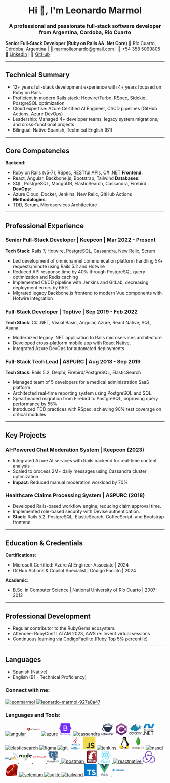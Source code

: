 <h1 align="center">Hi 👋, I'm Leonardo Marmol</h1>
<h3 align="center">A professional and passionate full-stack software developer from Argentina, Cordoba, Rio Cuarto</h3>

**Senior Full-Stack Developer (Ruby on Rails && .Net Core)**
📍 Río Cuarto, Córdoba, Argentina | 📧 marmolleonardo@gmail.com | 📱 +54 358 5099805  
🔗 [LinkedIn](https://www.linkedin.com/in/leonardo-marmol-927a0a47/) | 🐙 [GitHub](https://github.com/marmolleonardo)

---

## **Technical Summary**  
- 12+ years full-stack development experience with 4+ years focused on Ruby on Rails  
- Proficient in modern Rails stack: Hotwire/Turbo, RSpec, Sidekiq, PostgreSQL optimization  
- Cloud expertise: Azure Certified AI Engineer, CI/CD pipelines (GitHub Actions, Azure DevOps)  
- Leadership: Managed 4+ developer teams, legacy system migrations, and cross-functional projects  
- Bilingual: Native Spanish, Technical English (B1)  

---

## **Core Competencies**  
**Backend**:  
- Ruby on Rails (v5-7), RSpec, RESTful APIs, C# .NET
**Frontend**: 
- React, Angular, Backbone.js, Bootstrap, Tailwind
**Databases**: 
- SQL, PostgreSQL, MongoDB, ElasticSearch, Cassandra, Firebird
**DevOps**: 
- Azure Cloud, Docker, Jenkins, New Relic, GitHub Actions
**Methodologies**: 
- TDD, Scrum, Microservices Architecture

---

## **Professional Experience**  

### **Senior Full-Stack Developer** | Keepcon | Mar 2022 - Present  
**Tech Stack**: Rails 7, Hotwire, PostgreSQL, Cassandra, New Relic, Scrum  
- Led development of omnichannel communication platform handling 5K+ requests/minute using Rails 5.2 and Hotwire  
- Reduced API response time by 40% through PostgreSQL query optimization and Redis caching  
- Implemented CI/CD pipeline with Jenkins and GitLab, decreasing deployment errors by 65%  
- Migrated legacy Backbone.js frontend to modern Vue components with Hotwire integration  

### **Full-Stack Developer** | Toptive | Sep 2019 - Feb 2022  
**Tech Stack**: C# .NET, Visual Basic, Angular, Azure, React Native, SQL, Asana
- Modernized legacy .NET application to Rails microservices architecture.
- Developed cross-platform mobile app with React Native.
- Integrated Azure DevOps for automated deployments

### **Full-Stack Tech Lead** | ASPURC | Aug 2013 - Sep 2019  
**Tech Stack**: Rails 5.2, Delphi, Firebird/PostgreSQL, ElasticSearch  
- Managed team of 5 developers for a medical administration SaaS platform  
- Architected real-time reporting system using PostgreSQL and SQL.
- Spearheaded migration from Firebird to PostgreSQL, improving query performance by 55%  
- Introduced TDD practices with RSpec, achieving 90% test coverage on critical modules  

---

## **Key Projects**  

### **AI-Powered Chat Moderation System** | Keepcon (2023)  
- Integrated Azure AI services with Rails backend for real-time content analysis  
- Scaled to process 2M+ daily messages using Cassandra cluster optimization  
- **Impact**: Reduced manual moderation workload by 70%  

### **Healthcare Claims Processing System** | ASPURC (2018)  
- Developed Rails-based workflow engine, reducing claim approval time.
- Implemented role-based security with Devise authentication.
- **Stack**: Rails 5.2, PostgreSQL, ElasticSearch, CoffeeScript, and Bootstrap frontend  

---

## **Education & Credentials**  
**Certifications**:  
- Microsoft Certified: Azure AI Engineer Associate | 2024  
- GitHub Actions & Copilot Specialist | Código Facilito | 2024  

**Academic**:  
- B.Sc. in Computer Science | National University of Río Cuarto | 2007-2012  

---

## **Professional Development**  
- Regular contributor to the RubyGems ecosystem.
- Attendee: RubyConf LATAM 2023, AWS re: Invent virtual sessions
- Continuous learning via CodigoFacilito (Ruby Top 5% percentile)

---

## **Languages**  
- Spanish (Native)  
- English (B1 - Technical Proficiency)

<h3 align="left">Connect with me:</h3>
<p align="left">
<a href="https://dev.to/leonmarmol" target="blank"><img align="center" src="https://raw.githubusercontent.com/rahuldkjain/github-profile-readme-generator/master/src/images/icons/Social/devto.svg" alt="leonmarmol" height="30" width="40" /></a>
<a href="https://linkedin.com/in/leonardo-marmol-927a0a47" target="blank"><img align="center" src="https://raw.githubusercontent.com/rahuldkjain/github-profile-readme-generator/master/src/images/icons/Social/linked-in-alt.svg" alt="leonardo-marmol-927a0a47" height="30" width="40" /></a>
</p>

<h3 align="left">Languages and Tools:</h3>
<p align="left"> <a href="https://angular.io" target="_blank" rel="noreferrer"> <img src="https://angular.io/assets/images/logos/angular/angular.svg" alt="angular" width="40" height="40"/> </a> <a href="https://angular.io" target="_blank" rel="noreferrer"> <img src="https://raw.githubusercontent.com/devicons/devicon/master/icons/angularjs/angularjs-original-wordmark.svg" alt="angularjs" width="40" height="40"/> </a> <a href="https://azure.microsoft.com/en-in/" target="_blank" rel="noreferrer"> <img src="https://www.vectorlogo.zone/logos/microsoft_azure/microsoft_azure-icon.svg" alt="azure" width="40" height="40"/> </a> <a href="https://getbootstrap.com" target="_blank" rel="noreferrer"> <img src="https://raw.githubusercontent.com/devicons/devicon/master/icons/bootstrap/bootstrap-plain-wordmark.svg" alt="bootstrap" width="40" height="40"/> </a> <a href="https://cassandra.apache.org/" target="_blank" rel="noreferrer"> <img src="https://www.vectorlogo.zone/logos/apache_cassandra/apache_cassandra-icon.svg" alt="cassandra" width="40" height="40"/> </a> <a href="https://offeescript.org" target="_blank" rel="noreferrer"> <img src="https://raw.githubusercontent.com/devicons/devicon/master/icons/coffeescript/coffeescript-original-wordmark.svg" alt="coffeescript" width="40" height="40"/> </a> <a href="https://www.w3schools.com/cs/" target="_blank" rel="noreferrer"> <img src="https://raw.githubusercontent.com/devicons/devicon/master/icons/csharp/csharp-original.svg" alt="csharp" width="40" height="40"/> </a> <a href="https://www.docker.com/" target="_blank" rel="noreferrer"> <img src="https://raw.githubusercontent.com/devicons/devicon/master/icons/docker/docker-original-wordmark.svg" alt="docker" width="40" height="40"/> </a> <a href="https://dotnet.microsoft.com/" target="_blank" rel="noreferrer"> <img src="https://raw.githubusercontent.com/devicons/devicon/master/icons/dot-net/dot-net-original-wordmark.svg" alt="dotnet" width="40" height="40"/> </a> <a href="https://www.elastic.co" target="_blank" rel="noreferrer"> <img src="https://www.vectorlogo.zone/logos/elastic/elastic-icon.svg" alt="elasticsearch" width="40" height="40"/> </a> <a href="https://www.figma.com/" target="_blank" rel="noreferrer"> <img src="https://www.vectorlogo.zone/logos/figma/figma-icon.svg" alt="figma" width="40" height="40"/> </a> <a href="https://git-scm.com/" target="_blank" rel="noreferrer"> <img src="https://www.vectorlogo.zone/logos/git-scm/git-scm-icon.svg" alt="git" width="40" height="40"/> </a> <a href="https://www.java.com" target="_blank" rel="noreferrer"> <img src="https://raw.githubusercontent.com/devicons/devicon/master/icons/java/java-original.svg" alt="java" width="40" height="40"/> </a> <a href="https://developer.mozilla.org/en-US/docs/Web/JavaScript" target="_blank" rel="noreferrer"> <img src="https://raw.githubusercontent.com/devicons/devicon/master/icons/javascript/javascript-original.svg" alt="javascript" width="40" height="40"/> </a> <a href="https://www.jenkins.io" target="_blank" rel="noreferrer"> <img src="https://www.vectorlogo.zone/logos/jenkins/jenkins-icon.svg" alt="jenkins" width="40" height="40"/> </a> <a href="https://www.linux.org/" target="_blank" rel="noreferrer"> <img src="https://raw.githubusercontent.com/devicons/devicon/master/icons/linux/linux-original.svg" alt="linux" width="40" height="40"/> </a> <a href="https://www.mongodb.com/" target="_blank" rel="noreferrer"> <img src="https://raw.githubusercontent.com/devicons/devicon/master/icons/mongodb/mongodb-original-wordmark.svg" alt="mongodb" width="40" height="40"/> </a> <a href="https://www.microsoft.com/en-us/sql-server" target="_blank" rel="noreferrer"> <img src="https://www.svgrepo.com/show/303229/microsoft-sql-server-logo.svg" alt="mssql" width="40" height="40"/> </a> <a href="https://www.mysql.com/" target="_blank" rel="noreferrer"> <img src="https://raw.githubusercontent.com/devicons/devicon/master/icons/mysql/mysql-original-wordmark.svg" alt="mysql" width="40" height="40"/> </a> <a href="https://nodejs.org" target="_blank" rel="noreferrer"> <img src="https://raw.githubusercontent.com/devicons/devicon/master/icons/nodejs/nodejs-original-wordmark.svg" alt="nodejs" width="40" height="40"/> </a> <a href="https://www.oracle.com/" target="_blank" rel="noreferrer"> <img src="https://raw.githubusercontent.com/devicons/devicon/master/icons/oracle/oracle-original.svg" alt="oracle" width="40" height="40"/> </a> <a href="https://www.postgresql.org" target="_blank" rel="noreferrer"> <img src="https://raw.githubusercontent.com/devicons/devicon/master/icons/postgresql/postgresql-original-wordmark.svg" alt="postgresql" width="40" height="40"/> </a> <a href="https://postman.com" target="_blank" rel="noreferrer"> <img src="https://www.vectorlogo.zone/logos/getpostman/getpostman-icon.svg" alt="postman" width="40" height="40"/> </a> <a href="https://rubyonrails.org" target="_blank" rel="noreferrer"> <img src="https://raw.githubusercontent.com/devicons/devicon/master/icons/rails/rails-original-wordmark.svg" alt="rails" width="40" height="40"/> </a> <a href="https://reactjs.org/" target="_blank" rel="noreferrer"> <img src="https://raw.githubusercontent.com/devicons/devicon/master/icons/react/react-original-wordmark.svg" alt="react" width="40" height="40"/> </a> <a href="https://reactnative.dev/" target="_blank" rel="noreferrer"> <img src="https://reactnative.dev/img/header_logo.svg" alt="reactnative" width="40" height="40"/> </a> <a href="https://redux.js.org" target="_blank" rel="noreferrer"> <img src="https://raw.githubusercontent.com/devicons/devicon/master/icons/redux/redux-original.svg" alt="redux" width="40" height="40"/> </a> <a href="https://www.ruby-lang.org/en/" target="_blank" rel="noreferrer"> <img src="https://raw.githubusercontent.com/devicons/devicon/master/icons/ruby/ruby-original.svg" alt="ruby" width="40" height="40"/> </a> <a href="https://www.selenium.dev" target="_blank" rel="noreferrer"> <img src="https://raw.githubusercontent.com/detain/svg-logos/780f25886640cef088af994181646db2f6b1a3f8/svg/selenium-logo.svg" alt="selenium" width="40" height="40"/> </a> <a href="https://www.sqlite.org/" target="_blank" rel="noreferrer"> <img src="https://www.vectorlogo.zone/logos/sqlite/sqlite-icon.svg" alt="sqlite" width="40" height="40"/> </a> <a href="https://tailwindcss.com/" target="_blank" rel="noreferrer"> <img src="https://www.vectorlogo.zone/logos/tailwindcss/tailwindcss-icon.svg" alt="tailwind" width="40" height="40"/> </a> <a href="https://www.typescriptlang.org/" target="_blank" rel="noreferrer"> <img src="https://raw.githubusercontent.com/devicons/devicon/master/icons/typescript/typescript-original.svg" alt="typescript" width="40" height="40"/> </a> <a href="https://vuejs.org/" target="_blank" rel="noreferrer"> <img src="https://raw.githubusercontent.com/devicons/devicon/master/icons/vuejs/vuejs-original-wordmark.svg" alt="vuejs" width="40" height="40"/> </a> <a href="https://webpack.js.org" target="_blank" rel="noreferrer"> <img src="https://raw.githubusercontent.com/devicons/devicon/d00d0969292a6569d45b06d3f350f463a0107b0d/icons/webpack/webpack-original-wordmark.svg" alt="webpack" width="40" height="40"/> </a> </p>
